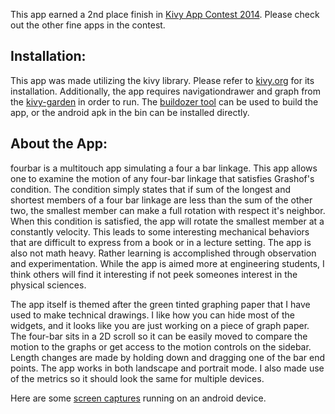 This app earned a 2nd place finish in [Kivy App Contest 2014](http://kivy.org/#contest). Please check out the other fine
apps in the contest.

## Installation:
This app was made utilizing the kivy library.  Please refer to [kivy.org](http://kivy.org/) for its installation.
Additionally, the app requires navigationdrawer and graph from the [kivy-garden](https://github.com/kivy-garden) in
order to run.  The [buildozer tool](https://github.com/kivy/buildozer) can be used to build the app, or the android apk
in the bin can be installed directly.


## About the App:
fourbar is a multitouch app simulating a four a bar linkage. This app allows one to examine the motion of any four-bar
linkage that satisfies Grashof's condition.  The condition simply states that if sum of the longest and shortest members
of a four bar linkage are less than the sum of the other two, the smallest member can make a full rotation with respect
it's neighbor. When this condition is satisfied, the app will  rotate the smallest member at a constantly velocity.  This
leads to some interesting mechanical behaviors that are difficult to express from a book or in a lecture setting.  The
app is also not math heavy.  Rather learning is accomplished through observation and experimentation.  While the app is
aimed more at engineering students, I think others will find it interesting if not peek someones interest in the physical
sciences.

The app itself is themed after the green tinted graphing paper that I have used to make technical drawings.  I like how
you can hide most of the widgets, and it looks like you are just working on a piece of graph paper.  The four-bar sits in
a 2D scroll so it can be easily moved to compare the motion to the graphs or get access to the motion controls on the
sidebar.  Length changes are made by holding down and dragging one of the bar end points.  The app works in both landscape
and portrait mode.  I also made use of the metrics so it should look the same for multiple devices.

Here are some [screen captures](https://imgur.com/a/0uJLI "Title") running on an android device.



